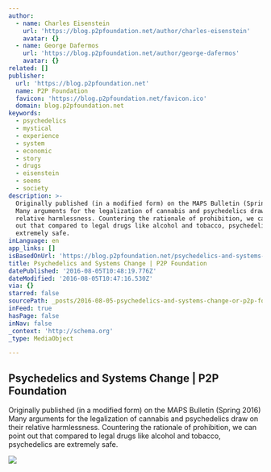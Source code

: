 ```yaml
---
author:
  - name: Charles Eisenstein
    url: 'https://blog.p2pfoundation.net/author/charles-eisenstein'
    avatar: {}
  - name: George Dafermos
    url: 'https://blog.p2pfoundation.net/author/george-dafermos'
    avatar: {}
related: []
publisher:
  url: 'https://blog.p2pfoundation.net'
  name: P2P Foundation
  favicon: 'https://blog.p2pfoundation.net/favicon.ico'
  domain: blog.p2pfoundation.net
keywords:
  - psychedelics
  - mystical
  - experience
  - system
  - economic
  - story
  - drugs
  - eisenstein
  - seems
  - society
description: >-
  Originally published (in a modified form) on the MAPS Bulletin (Spring 2016)
  Many arguments for the legalization of cannabis and psychedelics draw on their
  relative harmlessness. Countering the rationale of prohibition, we can point
  out that compared to legal drugs like alcohol and tobacco, psychedelics are
  extremely safe.
inLanguage: en
app_links: []
isBasedOnUrl: 'https://blog.p2pfoundation.net/psychedelics-and-systems-change/2016/08/05'
title: Psychedelics and Systems Change | P2P Foundation
datePublished: '2016-08-05T10:48:19.776Z'
dateModified: '2016-08-05T10:47:16.530Z'
via: {}
starred: false
sourcePath: _posts/2016-08-05-psychedelics-and-systems-change-or-p2p-foundation.md
inFeed: true
hasPage: false
inNav: false
_context: 'http://schema.org'
_type: MediaObject

---
```

<article style=""><h1>Psychedelics and Systems Change | P2P Foundation</h1><p>Originally published (in a modified form) on the MAPS Bulletin (Spring 2016) Many arguments for the legalization of cannabis and psychedelics draw on their relative harmlessness. Countering the rationale of prohibition, we can point out that compared to legal drugs like alcohol and tobacco, psychedelics are extremely safe.</p><img src="https://cdn6-blog.p2pfoundation.net/wp-content/uploads/5952227620_4e3cd5c8e0_b_Psychedelic.jpg" /></article>